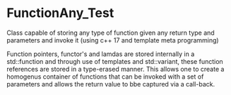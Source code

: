 # FunctionAny_Test
Class capable of storing any type of function given any return type and parameters and invoke it (using c++ 17 and template meta programming)

Function pointers, functor's and lamdas are stored internally in a std::function and through use of templates and std::variant, these function references are stored in a type-erased manner. This allows one to create a homogenus container of functions that can be invoked with a set of parameters and allows the return value to bbe captured via a call-back.
